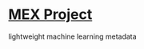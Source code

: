 # [MEX Project](http://smartdataanalytics.github.io/mexproject/)
lightweight machine learning metadata
